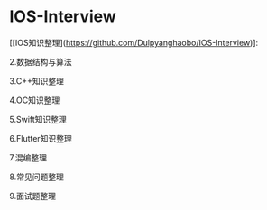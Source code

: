 # IOS-Interview

[[IOS知识整理\](https://github.com/Dulpyanghaobo/IOS-Interview)]: 

2.数据结构与算法

3.C++知识整理

4.OC知识整理

5.Swift知识整理

6.Flutter知识整理

7.混编整理

8.常见问题整理

9.面试题整理